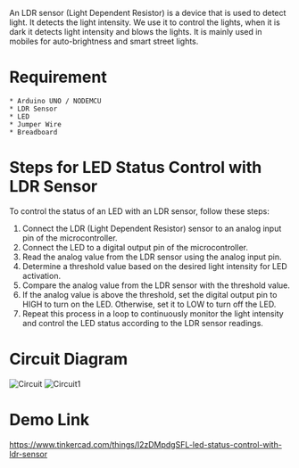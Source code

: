 An LDR sensor (Light Dependent Resistor) is a device that is used to detect light. It detects the light intensity. We use it to control the lights, when it is dark it detects light intensity and blows the lights. It is mainly used in mobiles for auto-brightness and smart street lights.

# Requirement
    * Arduino UNO / NODEMCU
    * LDR Sensor
    * LED
    * Jumper Wire
    * Breadboard

# Steps for LED Status Control with LDR Sensor
To control the status of an LED with an LDR sensor, follow these steps:
1. Connect the LDR (Light Dependent Resistor) sensor to an analog input pin of the microcontroller.
2. Connect the LED to a digital output pin of the microcontroller.
3. Read the analog value from the LDR sensor using the analog input pin.
4. Determine a threshold value based on the desired light intensity for LED activation.
5. Compare the analog value from the LDR sensor with the threshold value.
6. If the analog value is above the threshold, set the digital output pin to HIGH to turn on the LED. Otherwise, set it to LOW to turn off the LED.
7. Repeat this process in a loop to continuously monitor the light intensity and control the LED status according to the LDR sensor readings.

# Circuit Diagram
![Circuit](https://github.com/om-1980/LED-Status-Control-with-LDR-Sensor/assets/111452597/9ab875c7-1bd3-4e93-9c84-f97fefd456e5)
![Circuit1](https://github.com/om-1980/LED-Status-Control-with-LDR-Sensor/assets/111452597/cb3744a8-72d6-4e6a-93b1-16df6a6d1d80)


# Demo Link
https://www.tinkercad.com/things/l2zDMpdgSFL-led-status-control-with-ldr-sensor
